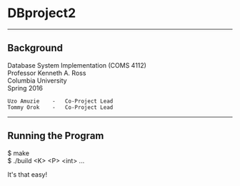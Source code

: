 # DBproject2

--------------------------
Background
--------------------------

Database System Implementation (COMS 4112)  
Professor Kenneth A. Ross  
Columbia University  
Spring 2016  

    Uzo Amuzie    -   Co-Project Lead
    Tommy Orok    -   Co-Project Lead


--------------------------
Running the Program
--------------------------

$ make  
$ ./build \<K\> \<P\> \<int\> ...

It's that easy!

